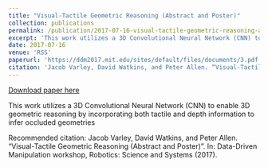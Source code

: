 ```yaml
---
title: "Visual-Tactile Geometric Reasoning (Abstract and Poster)"
collection: publications
permalink: /publication/2017-07-16-visual-tactile-geometric-reasoning-abstract-and-poster
excerpt: 'This work utilizes a 3D Convolutional Neural Network (CNN) to enable 3D geometric reasoning by incorporating both tactile and depth information to infer occluded geometries'
date: 2017-07-16
venue: 'RSS'
paperurl: 'https://ddm2017.mit.edu/sites/default/files/documents/3.pdf'
citation: 'Jacob Varley, David Watkins, and Peter Allen. “Visual-Tactile Geometric Reasoning (Abstract and Poster)”. In: Data-Driven Manipulation workshop, Robotics: Science and Systems (2017).'
---
```


<a href='https://ddm2017.mit.edu/sites/default/files/documents/3.pdf'>Download paper here</a>

This work utilizes a 3D Convolutional Neural Network (CNN) to enable 3D geometric reasoning by incorporating both tactile and depth information to infer occluded geometries

Recommended citation: Jacob Varley, David Watkins, and Peter Allen. “Visual-Tactile Geometric Reasoning (Abstract and Poster)”. In: Data-Driven Manipulation workshop, Robotics: Science and Systems (2017).